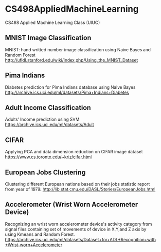 # CS498AppliedMachineLearning
CS498 Applied Machine Learning Class (UIUC)


## MNIST Image Classification
MNIST: hand writted number image classification using Naive Bayes and Random Forest
http://ufldl.stanford.edu/wiki/index.php/Using_the_MNIST_Dataset

## Pima Indians 
Diabetes prediction for Pima Indians database using Naive Bayes
http://archive.ics.uci.edu/ml/datasets/Pima+Indians+Diabetes

## Adult Income Classification
Adults' Income prediction using SVM
https://archive.ics.uci.edu/ml/datasets/Adult

## CIFAR
Applying PCA and data dimension reduction on CIFAR image dataset
https://www.cs.toronto.edu/~kriz/cifar.html

## European Jobs Clustering
Clustering different European nations based on their jobs statistic report from year of 1979.
http://lib.stat.cmu.edu/DASL/Stories/EuropeanJobs.html

## Accelerometer (Wrist Worn Accelerometer Device)
Recognizing an wrist worn accelerometer device's activity category from signal files containing set of movements of device in X,Y,and Z axis by using Kmeans and Random Forest. 
https://archive.ics.uci.edu/ml/datasets/Dataset+for+ADL+Recognition+with+Wrist-worn+Accelerometer